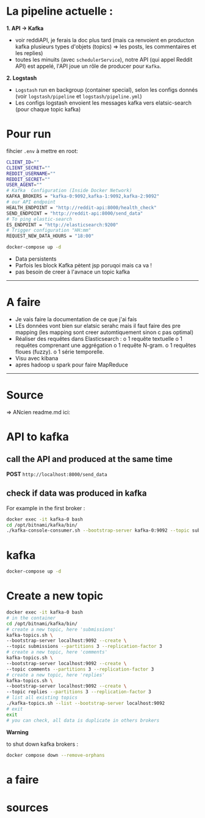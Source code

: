 # La pipeline actuelle :

**1. API -> Kafka**
- voir reddiAPI, je ferais la doc plus tard (mais ca renvoient en producton kafka plusieurs types d'objets (topics) => les posts, les commentaires et les replies)
- toutes les minuits (avec `schedulerService`), notre API (qui appel Reddit API) est appelé, l'API joue un rôle de producer pour `Kafka`.
  
**2. Logstash**
- `Logstash` run en backgroup (container special), selon les configs donnés (voir `logstash/pipeline` et `logstash/pipeline.yml`)
- Les configs logstash envoient les messages kafka vers elatsic-search (pour chaque topic kafka)

# Pour run
fihcier `.env` à mettre en root:
```bash
CLIENT_ID=""
CLIENT_SECRET=""
REDDIT_USERNAME=""
REDDIT_SECRET=""
USER_AGENT=""
# Kafka  Configuration (Inside Docker Network)
KAFKA_BROKERS = "kafka-0:9092,kafka-1:9092,kafka-2:9092"
# our API endpoint
HEALTH_ENDPOINT = "http://reddit-api:8000/health_check"
SEND_ENDPOINT = "http://reddit-api:8000/send_data"
# To ping elastic-search
ES_ENDPOINT = "http://elasticsearch:9200"
# Trigger configuration "HH:mm"
REQUEST_NEW_DATA_HOURS = "18:00" 
```

```bash
docker-compose up -d
```
- Data persistents
- Parfois les block Kafka pètent jsp poruqoi mais ca va !
- pas besoin de creer à l'avnace un topic kafka 

---

# A faire
- Je vais faire la documentation de ce que j'ai fais
- LEs données vont bien sur elatsic serahc mais il faut faire des pre mapping (les mapping sont creer automtiquement sinon c pas optimal)
- Réaliser des requêtes dans Elasticsearch :
o 1 requête textuelle
o 1 requêtes comprenant une aggrégation
o 1 requête N-gram.
o 1 requêtes floues (fuzzy).
o 1 série temporelle.
- Visu avec kibana
- apres hadoop u spark pour faire MapReduce 
---

# Source 



=> ANcien readme.md ici:

# API to kafka
## call the API and produced at the same time
**POST** `http://localhost:8000/send_data`
## check if data was produced in kafka
For example in the first broker :
```bash
docker exec -it kafka-0 bash
cd /opt/bitnami/kafka/bin/
./kafka-console-consumer.sh --bootstrap-server kafka-0:9092 --topic submissions --from-beginning
```

# kafka
```bash
docker-compose up -d
```

# Create a new topic
```bash
docker exec -it kafka-0 bash
# in the container
cd /opt/bitnami/kafka/bin/
# create a new topic, here 'submissions'
kafka-topics.sh \
--bootstrap-server localhost:9092 --create \
--topic submissions --partitions 3 --replication-factor 3
# create a new topic, here 'comments'
kafka-topics.sh \
--bootstrap-server localhost:9092 --create \
--topic comments --partitions 3 --replication-factor 3
# create a new topic, here 'replies'
kafka-topics.sh \
--bootstrap-server localhost:9092 --create \
--topic replies --partitions 3 --replication-factor 3
# list all existing topics 
./kafka-topics.sh --list --bootstrap-server localhost:9092
# exit
exit
# you can check, all data is duplicate in others brokers
```

**Warning**

to shut down kafka brokers :
```bash
docker compose down --remove-orphans
```



 
# a faire 
# sources
